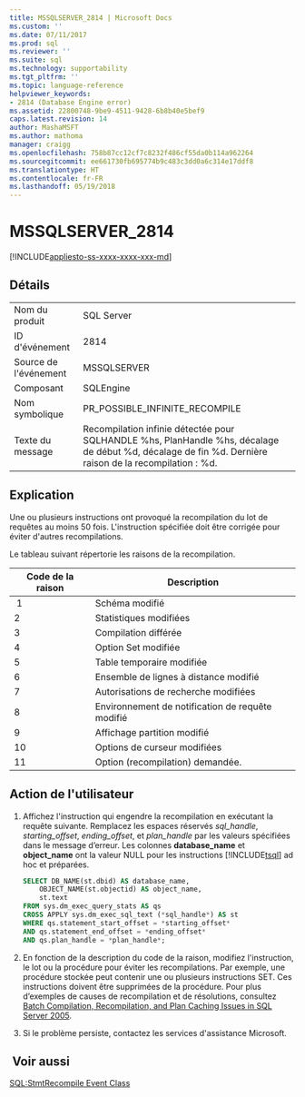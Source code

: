 ```yaml
---
title: MSSQLSERVER_2814 | Microsoft Docs
ms.custom: ''
ms.date: 07/11/2017
ms.prod: sql
ms.reviewer: ''
ms.suite: sql
ms.technology: supportability
ms.tgt_pltfrm: ''
ms.topic: language-reference
helpviewer_keywords:
- 2814 (Database Engine error)
ms.assetid: 22800748-9be9-4511-9428-6b8b40e5bef9
caps.latest.revision: 14
author: MashaMSFT
ms.author: mathoma
manager: craigg
ms.openlocfilehash: 758b87cc12cf7c8232f486cf55da0b114a962264
ms.sourcegitcommit: ee661730fb695774b9c483c3dd0a6c314e17ddf8
ms.translationtype: HT
ms.contentlocale: fr-FR
ms.lasthandoff: 05/19/2018
---
```

# <a name="mssqlserver2814"></a>MSSQLSERVER_2814
[!INCLUDE[appliesto-ss-xxxx-xxxx-xxx-md](../../includes/appliesto-ss-xxxx-xxxx-xxx-md.md)]
  
## <a name="details"></a>Détails  
  
|||  
|-|-|  
|Nom du produit|SQL Server|  
|ID d'événement|2814|  
|Source de l'événement|MSSQLSERVER|  
|Composant|SQLEngine|  
|Nom symbolique|PR_POSSIBLE_INFINITE_RECOMPILE|  
|Texte du message|Recompilation infinie détectée pour SQLHANDLE %hs, PlanHandle %hs, décalage de début %d, décalage de fin %d. Dernière raison de la recompilation : %d.|  
  
## <a name="explanation"></a>Explication  
Une ou plusieurs instructions ont provoqué la recompilation du lot de requêtes au moins 50 fois. L'instruction spécifiée doit être corrigée pour éviter d'autres recompilations.  
  
Le tableau suivant répertorie les raisons de la recompilation.  
  
|Code de la raison|Description|  
|---------------|---------------|  
| 1|Schéma modifié|  
|2|Statistiques modifiées|  
|3|Compilation différée|  
|4|Option Set modifiée|  
|5|Table temporaire modifiée|  
|6|Ensemble de lignes à distance modifié|  
|7|Autorisations de recherche modifiées|  
|8|Environnement de notification de requête modifié|  
|9|Affichage partition modifié|  
|10|Options de curseur modifiées|  
|11|Option (recompilation) demandée.|  
  
## <a name="user-action"></a>Action de l'utilisateur  
  
1.  Affichez l'instruction qui engendre la recompilation en exécutant la requête suivante. Remplacez les espaces réservés *sql_handle*, *starting_offset*, *ending_offset*, et *plan_handle* par les valeurs spécifiées dans le message d’erreur. Les colonnes **database_name** et **object_name** ont la valeur NULL pour les instructions [!INCLUDE[tsql](../../includes/tsql-md.md)] ad hoc et préparées.  
  
    ```sql   
    SELECT DB_NAME(st.dbid) AS database_name,  
        OBJECT_NAME(st.objectid) AS object_name,  
        st.text  
    FROM sys.dm_exec_query_stats AS qs  
    CROSS APPLY sys.dm_exec_sql_text (*sql_handle*) AS st  
    WHERE qs.statement_start_offset = *starting_offset*  
    AND qs.statement_end_offset = *ending_offset*  
    AND qs.plan_handle = *plan_handle*;
    ```
  
2.  En fonction de la description du code de la raison, modifiez l'instruction, le lot ou la procédure pour éviter les recompilations. Par exemple, une procédure stockée peut contenir une ou plusieurs instructions SET. Ces instructions doivent être supprimées de la procédure. Pour plus d’exemples de causes de recompilation et de résolutions, consultez [Batch Compilation, Recompilation, and Plan Caching Issues in SQL Server 2005](http://go.microsoft.com/fwlink/?LinkId=69175).  
  
3.  Si le problème persiste, contactez les services d'assistance Microsoft.  
  
## <a name="see-also"></a> Voir aussi  
[SQL:StmtRecompile Event Class](../event-classes/sql-stmtrecompile-event-class.md)  
  
